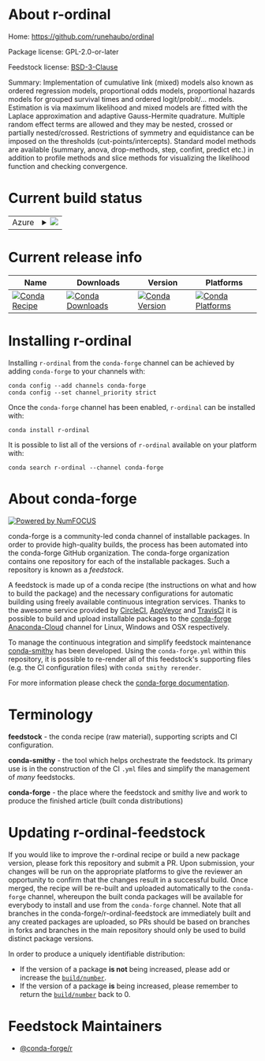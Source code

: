 About r-ordinal
===============

Home: https://github.com/runehaubo/ordinal

Package license: GPL-2.0-or-later

Feedstock license: [BSD-3-Clause](https://github.com/conda-forge/r-ordinal-feedstock/blob/master/LICENSE.txt)

Summary: Implementation of cumulative link (mixed) models also known as ordered regression models, proportional odds models, proportional hazards models for grouped survival times and ordered logit/probit/... models. Estimation is via maximum likelihood and mixed models are fitted with the Laplace approximation and adaptive Gauss-Hermite quadrature. Multiple random effect terms are allowed and they may be nested, crossed or partially nested/crossed. Restrictions of symmetry and equidistance can be imposed on the thresholds (cut-points/intercepts). Standard model methods are available (summary, anova, drop-methods, step, confint, predict etc.) in addition to profile methods and slice methods for visualizing the likelihood function and checking convergence.

Current build status
====================


<table>
    
  <tr>
    <td>Azure</td>
    <td>
      <details>
        <summary>
          <a href="https://dev.azure.com/conda-forge/feedstock-builds/_build/latest?definitionId=4275&branchName=master">
            <img src="https://dev.azure.com/conda-forge/feedstock-builds/_apis/build/status/r-ordinal-feedstock?branchName=master">
          </a>
        </summary>
        <table>
          <thead><tr><th>Variant</th><th>Status</th></tr></thead>
          <tbody><tr>
              <td>linux_64_r_base4.0</td>
              <td>
                <a href="https://dev.azure.com/conda-forge/feedstock-builds/_build/latest?definitionId=4275&branchName=master">
                  <img src="https://dev.azure.com/conda-forge/feedstock-builds/_apis/build/status/r-ordinal-feedstock?branchName=master&jobName=linux&configuration=linux_64_r_base4.0" alt="variant">
                </a>
              </td>
            </tr><tr>
              <td>linux_64_r_base4.1</td>
              <td>
                <a href="https://dev.azure.com/conda-forge/feedstock-builds/_build/latest?definitionId=4275&branchName=master">
                  <img src="https://dev.azure.com/conda-forge/feedstock-builds/_apis/build/status/r-ordinal-feedstock?branchName=master&jobName=linux&configuration=linux_64_r_base4.1" alt="variant">
                </a>
              </td>
            </tr><tr>
              <td>osx_64_r_base4.0</td>
              <td>
                <a href="https://dev.azure.com/conda-forge/feedstock-builds/_build/latest?definitionId=4275&branchName=master">
                  <img src="https://dev.azure.com/conda-forge/feedstock-builds/_apis/build/status/r-ordinal-feedstock?branchName=master&jobName=osx&configuration=osx_64_r_base4.0" alt="variant">
                </a>
              </td>
            </tr><tr>
              <td>osx_64_r_base4.1</td>
              <td>
                <a href="https://dev.azure.com/conda-forge/feedstock-builds/_build/latest?definitionId=4275&branchName=master">
                  <img src="https://dev.azure.com/conda-forge/feedstock-builds/_apis/build/status/r-ordinal-feedstock?branchName=master&jobName=osx&configuration=osx_64_r_base4.1" alt="variant">
                </a>
              </td>
            </tr><tr>
              <td>win_64_r_base4.0</td>
              <td>
                <a href="https://dev.azure.com/conda-forge/feedstock-builds/_build/latest?definitionId=4275&branchName=master">
                  <img src="https://dev.azure.com/conda-forge/feedstock-builds/_apis/build/status/r-ordinal-feedstock?branchName=master&jobName=win&configuration=win_64_r_base4.0" alt="variant">
                </a>
              </td>
            </tr><tr>
              <td>win_64_r_base4.1</td>
              <td>
                <a href="https://dev.azure.com/conda-forge/feedstock-builds/_build/latest?definitionId=4275&branchName=master">
                  <img src="https://dev.azure.com/conda-forge/feedstock-builds/_apis/build/status/r-ordinal-feedstock?branchName=master&jobName=win&configuration=win_64_r_base4.1" alt="variant">
                </a>
              </td>
            </tr>
          </tbody>
        </table>
      </details>
    </td>
  </tr>
</table>

Current release info
====================

| Name | Downloads | Version | Platforms |
| --- | --- | --- | --- |
| [![Conda Recipe](https://img.shields.io/badge/recipe-r--ordinal-green.svg)](https://anaconda.org/conda-forge/r-ordinal) | [![Conda Downloads](https://img.shields.io/conda/dn/conda-forge/r-ordinal.svg)](https://anaconda.org/conda-forge/r-ordinal) | [![Conda Version](https://img.shields.io/conda/vn/conda-forge/r-ordinal.svg)](https://anaconda.org/conda-forge/r-ordinal) | [![Conda Platforms](https://img.shields.io/conda/pn/conda-forge/r-ordinal.svg)](https://anaconda.org/conda-forge/r-ordinal) |

Installing r-ordinal
====================

Installing `r-ordinal` from the `conda-forge` channel can be achieved by adding `conda-forge` to your channels with:

```
conda config --add channels conda-forge
conda config --set channel_priority strict
```

Once the `conda-forge` channel has been enabled, `r-ordinal` can be installed with:

```
conda install r-ordinal
```

It is possible to list all of the versions of `r-ordinal` available on your platform with:

```
conda search r-ordinal --channel conda-forge
```


About conda-forge
=================

[![Powered by NumFOCUS](https://img.shields.io/badge/powered%20by-NumFOCUS-orange.svg?style=flat&colorA=E1523D&colorB=007D8A)](http://numfocus.org)

conda-forge is a community-led conda channel of installable packages.
In order to provide high-quality builds, the process has been automated into the
conda-forge GitHub organization. The conda-forge organization contains one repository
for each of the installable packages. Such a repository is known as a *feedstock*.

A feedstock is made up of a conda recipe (the instructions on what and how to build
the package) and the necessary configurations for automatic building using freely
available continuous integration services. Thanks to the awesome service provided by
[CircleCI](https://circleci.com/), [AppVeyor](https://www.appveyor.com/)
and [TravisCI](https://travis-ci.com/) it is possible to build and upload installable
packages to the [conda-forge](https://anaconda.org/conda-forge)
[Anaconda-Cloud](https://anaconda.org/) channel for Linux, Windows and OSX respectively.

To manage the continuous integration and simplify feedstock maintenance
[conda-smithy](https://github.com/conda-forge/conda-smithy) has been developed.
Using the ``conda-forge.yml`` within this repository, it is possible to re-render all of
this feedstock's supporting files (e.g. the CI configuration files) with ``conda smithy rerender``.

For more information please check the [conda-forge documentation](https://conda-forge.org/docs/).

Terminology
===========

**feedstock** - the conda recipe (raw material), supporting scripts and CI configuration.

**conda-smithy** - the tool which helps orchestrate the feedstock.
                   Its primary use is in the construction of the CI ``.yml`` files
                   and simplify the management of *many* feedstocks.

**conda-forge** - the place where the feedstock and smithy live and work to
                  produce the finished article (built conda distributions)


Updating r-ordinal-feedstock
============================

If you would like to improve the r-ordinal recipe or build a new
package version, please fork this repository and submit a PR. Upon submission,
your changes will be run on the appropriate platforms to give the reviewer an
opportunity to confirm that the changes result in a successful build. Once
merged, the recipe will be re-built and uploaded automatically to the
`conda-forge` channel, whereupon the built conda packages will be available for
everybody to install and use from the `conda-forge` channel.
Note that all branches in the conda-forge/r-ordinal-feedstock are
immediately built and any created packages are uploaded, so PRs should be based
on branches in forks and branches in the main repository should only be used to
build distinct package versions.

In order to produce a uniquely identifiable distribution:
 * If the version of a package **is not** being increased, please add or increase
   the [``build/number``](https://docs.conda.io/projects/conda-build/en/latest/resources/define-metadata.html#build-number-and-string).
 * If the version of a package **is** being increased, please remember to return
   the [``build/number``](https://docs.conda.io/projects/conda-build/en/latest/resources/define-metadata.html#build-number-and-string)
   back to 0.

Feedstock Maintainers
=====================

* [@conda-forge/r](https://github.com/conda-forge/r/)

